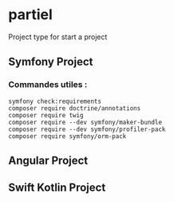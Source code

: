 # partiel
Project type for start a project
## Symfony Project
### Commandes utiles :
```
symfony check:requirements
composer require doctrine/annotations    
composer require twig
composer require --dev symfony/maker-bundle
composer require --dev symfony/profiler-pack
composer require symfony/orm-pack
```

## Angular Project
## Swift Kotlin Project